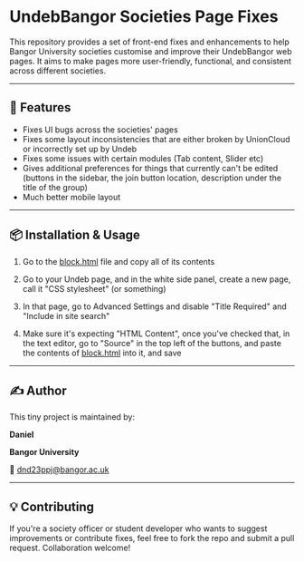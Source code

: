 # UndebBangor Societies Page Fixes

This repository provides a set of front-end fixes and enhancements to help Bangor University societies customise and improve their UndebBangor web pages. It aims to make pages more user-friendly, functional, and consistent across different societies.

---

## 🚀 Features

- Fixes UI bugs across the societies' pages
- Fixes some layout inconsistencies that are either broken by UnionCloud or incorrectly set up by Undeb
- Fixes some issues with certain modules (Tab content, Slider etc)
- Gives additional preferences for things that currently can't be edited (buttons in the sidebar, the join button location, description under the title of the group)
- Much better mobile layout

---

## 📦 Installation & Usage

1. Go to the [block.html](https://github.com/MachoPiggies/Undeb-UnionCloud-Clubs-Fix/blob/main/block.html) file and copy all of its contents

2. Go to your Undeb page, and in the white side panel, create a new page, call it "CSS stylesheet" (or something)
   
3. In that page, go to Advanced Settings and disable "Title Required" and "Include in site search"

4. Make sure it's expecting "HTML Content", once you've checked that, in the text editor, go to "Source" in the top left of the buttons, and paste the contents of [block.html](https://github.com/MachoPiggies/Undeb-UnionCloud-Clubs-Fix/blob/main/block.html) into it, and save

---

## ✍️ Author

This tiny project is maintained by:

**Daniel**  

**Bangor University**  

📧 dnd23ppj@bangor.ac.uk

---

## 💡 Contributing

If you're a society officer or student developer who wants to suggest improvements or contribute fixes, feel free to fork the repo and submit a pull request. Collaboration welcome!
